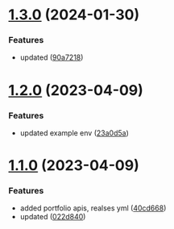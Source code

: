 # [1.3.0](https://github.com/manthanank/backend-app/compare/v1.2.0...v1.3.0) (2024-01-30)


### Features

* updated ([90a7218](https://github.com/manthanank/backend-app/commit/90a721849d9784e93d9cff7b433390fc1f9bebc2))



# [1.2.0](https://github.com/manthanank/backend-app/compare/v1.1.0...v1.2.0) (2023-04-09)


### Features

* updated example env ([23a0d5a](https://github.com/manthanank/backend-app/commit/23a0d5a7da3d68aadfb9c96e0252cb5b9dd70a4f))



# [1.1.0](https://github.com/manthanank/backend-app/compare/022d8400aa9ee6fc0aef38028b90ebef9a6881ac...v1.1.0) (2023-04-09)


### Features

* added portfolio apis, realses yml ([40cd668](https://github.com/manthanank/backend-app/commit/40cd668a6fdcda092643f359bdd3aca9402f4a8d))
* updated ([022d840](https://github.com/manthanank/backend-app/commit/022d8400aa9ee6fc0aef38028b90ebef9a6881ac))



